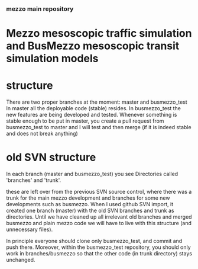 ### mezzo main repository
# Mezzo mesoscopic traffic simulation and BusMezzo mesoscopic transit simulation models

# structure
There are two proper branches at the moment: master and busmezzo_test
In master all the deployable code (stable) resides.
In busmezzo_test the new features are being developed and tested. Whenever something is stable enough to be put in master, you 
create a pull request from busmezzo_test to master and I will test and then merge (if it is indeed stable and does not break anything)


# old SVN structure
In each branch (master and busmezzo_test) you see Directories called 'branches' and 'trunk'.

these are left over from the previous SVN source control, where there was a trunk for the main mezzo development and branches for some new 
developments such as busmezzo. When I used github SVN import, it created one branch (master) with the old SVN branches and trunk as directories. 
Until we have cleaned up all irrelevant old branches and merged busmezzo and plain mezzo code we will have to live with this structure (and 
unnecessary files).

In principle everyone should clone only busmezzo_test, and commit and push there. Moreover, within the busmezzo_test repository, you should only 
work in branches/busmezzo so that the other code (in trunk directory) stays unchanged.

